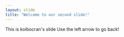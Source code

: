 ```yaml
---
layout: slide
title: "Welcome to our second slide!"
---
```

This is koibocran's slide
Use the left arrow to go back!